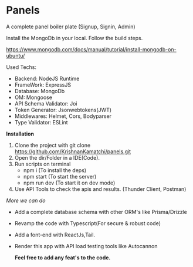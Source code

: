 # Panels
A complete panel boiler plate (Signup, Signin, Admin)

Install the MongoDb in your local. Follow the build steps.

https://www.mongodb.com/docs/manual/tutorial/install-mongodb-on-ubuntu/

Used Techs:

+ Backend: NodeJS Runtime
+ FrameWork: ExpressJS
+ Database: MongoDb
+ OM: Mongoose
+ API Schema Validator: Joi
+ Token Generator: Jsonwebtokens(JWT)
+ Middlewares: Helmet, Cors, Bodyparser
+ Type Validator: ESLint

**Installation**

1. Clone the project with git clone https://github.com/KrishnanKamatchi/panels.git
2. Open the dir/Folder in a IDE(Code).
3. Run scripts on terminal
   - npm i (To install the deps)
   - npm start (To start the server)
   - npm run dev (To start it on dev mode)
4. Use API Tools to check the apis and results. (Thunder Client, Postman)

*More we can do*
- Add a complete database schema with other ORM's like Prisma/Drizzle
- Revamp the code with Typescript(For secure & robust code)
- Add a font-end with ReactJs,Tail.
- Render this app with API load testing tools like Autocannon

  **Feel free to add any feat's to the code.**


